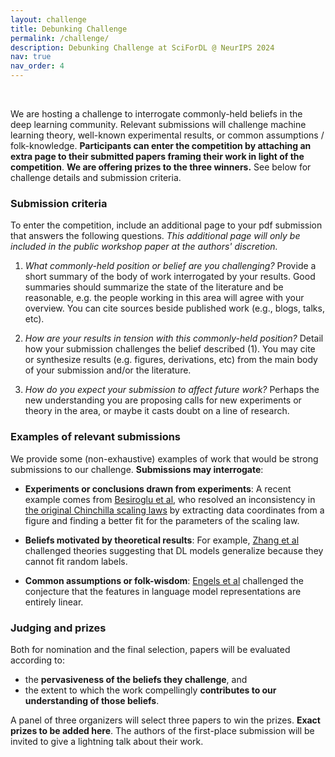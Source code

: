 ```yaml
---
layout: challenge
title: Debunking Challenge
permalink: /challenge/
description: Debunking Challenge at SciForDL @ NeurIPS 2024
nav: true
nav_order: 4
---
```


<br>

We are hosting a challenge to interrogate commonly-held beliefs in the deep learning community. 
Relevant submissions will challenge machine learning theory, well-known experimental results, or common assumptions / folk-knowledge. 
**Participants can enter the competition by attaching an extra page to their submitted papers framing their work in light of the competition**. 
**We are offering prizes to the three winners.** 
See below for challenge details and submission criteria.

### Submission criteria

To enter the competition, include an additional page to your pdf submission that answers the following questions. *This additional page will only be included in the public workshop paper at the authors' discretion.*

1. *What commonly-held position or belief are you challenging?* Provide a short summary of the body of work interrogated by your results. Good summaries should summarize the state of the literature and be reasonable, e.g. the people working in this area will agree with your overview. You can cite sources beside published work (e.g., blogs, talks, etc). 

2. *How are your results in tension with this commonly-held position?* Detail how your submission challenges the belief described (1). You may cite or synthesize results (e.g. figures, derivations, etc) from the main body of your submission and/or the literature.

3. *How do you expect your submission to affect future work?* Perhaps the new understanding you are proposing calls for new experiments or theory in the area, or maybe it casts doubt on a line of research.

### Examples of relevant submissions

We provide some (non-exhaustive) examples of work that would be strong submissions to our challenge. **Submissions may interrogate**: 

* **Experiments or conclusions drawn from experiments**: A recent example comes from [Besiroglu et al](https://arxiv.org/abs/2404.10102), who resolved an inconsistency in [the original Chinchilla scaling laws](https://arxiv.org/abs/2203.15556) by extracting data coordinates from a figure and finding a better fit for the parameters of the scaling law.

* **Beliefs motivated by theoretical results**: For example, [Zhang et al](https://arxiv.org/abs/1611.03530) challenged theories suggesting that DL models generalize because they cannot fit random labels.

* **Common assumptions or folk-wisdom**: [Engels et al](https://arxiv.org/abs/2405.14860) challenged the conjecture that the features in language model representations are entirely linear.

### Judging and prizes

Both for nomination and the final selection, papers will be evaluated according to: 

* the **pervasiveness of the beliefs they challenge**, and 
* the extent to which the work compellingly **contributes to our understanding of those beliefs**.

A panel of three organizers will select three papers to win the prizes. **Exact prizes to be added here**. The authors of the first-place submission will be invited to give a lightning talk about their work.
